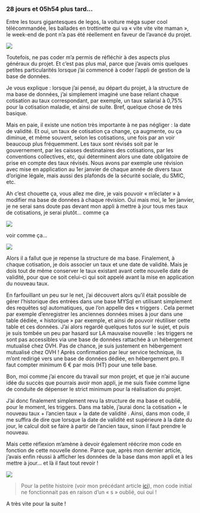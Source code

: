 ### 28 jours et 05h54 plus tard...

Entre les tours gigantesques de legos, la voiture méga super cool télécommandée, les ballades en trottinette  qui va « vite vite vite maman », le week-end de pont n’a pas été réellement en faveur de l’avancé du projet. 

<img src="http://giphy.com/gifs/angry-computer-frustrated-ReImZejkBnqYU"/>

Toutefois, ne pas coder m’a permis de réfléchir à des aspects plus généraux du projet. Et c’est pas plus mal, parce que j’avais omis quelques <span class="highlight-span">petites particularités</span> lorsque j’ai commencé à coder l’appli de gestion de la base de données.

Je vous explique : lorsque j’ai pensé, au départ du projet, à la structure de ma base de données, j’ai simplement imaginé une base reliant <span class="highlight-span">chaque cotisation au taux correspondant</span>, par exemple, un taux salarial à 0,75% pour la cotisation maladie, et ainsi de suite. Bref, quelque chose de très basique.

Mais en paie, il existe une notion très importante à ne pas négliger : <span class="highlight-span">la date de validité</span>. Et oui, un taux de cotisation ça change, ça augmente, ou ça diminue, et même souvent, selon les cotisations, une fois par an voir beaucoup plus fréquemment. Les taux sont révisés soit par le gouvernement, par les caisses destinataires des cotisations, par les conventions collectives, etc, qui déterminent alors une date obligatoire de prise en compte des taux révisés. Nous avons par exemple une révision avec mise en application au 1er janvier de chaque année de divers taux d’origine légale, mais aussi des plafonds de la sécurité sociale, du SMIC, etc.

Ah c’est chouette ça, vous allez me dire, je vais pouvoir « m’éclater » à modifier ma base de données à chaque révision. Oui mais moi, le <span class="highlight-span">1er janvier</span>, je ne serai sans doute pas devant mon appli à mettre à jour tous mes taux de cotisations, je serai plutôt… comme ça

<img src="http://www.reactiongifs.com/r/machine.gif"/>

voir comme ça…

<img src="http://www.reactiongifs.com/wp-content/uploads/2013/05/dead.gif"/>

Alors il a fallut que je repense la structure de ma base. Finalement, à chaque cotisation, je dois associer un taux et une date de validité. Mais je dois tout de même conserver le taux existant avant cette nouvelle date de validité, pour que ce soit celui-ci qui soit appelé avant la mise en application du nouveau taux. 

En farfouillant un peu sur le net, j’ai découvert alors qu’il était possible de gérer l’historique des entrées dans une base MYSql en utilisant simplement des requêtes sql automatiques, que l’on appelle des <span class="highlight-span"> « triggers </span>.  Cela permet par exemple d’enregistrer les anciennes données mises à jour dans une table dédiée, « historique » par exemple, et ainsi de pouvoir réutiliser cette table et ces données. J’ai alors regardé quelques tutos sur le sujet, et puis je suis tombée un peu par hasard sur LA mauvaise nouvelle : les triggers ne sont pas accessibles via une base de données rattachée à un <span class="highlight-span">hébergement mutualisé chez OVH</span>. Pas de chance, je suis justement en hébergement mutualisé chez OVH ! Après confirmation par leur service technique, ils m’ont redirigé vers une base de données dédiée, en hébergement pro. Il  faut compter minimum 6 € par mois (HT) pour une telle base.

Bon, moi comme j’ai encore du travail sur mon projet, et que je n’ai aucune idée du succès que pourrais avoir mon appli, je me suis fixée comme ligne de conduite de <span class="highlight-span">dépenser le strict minimum</span> pour la réalisation du projet. 

J’ai donc finalement simplement revu la structure de ma base et oublié, pour le moment, les triggers. Dans ma table, j’aurai donc <span class="highlight-span">la cotisation + le nouveau taux + l’ancien taux + la date de validité </span>. Ainsi, dans mon code, il me suffira de dire que lorsque la date de validité est supérieure à la date du jour, le calcul doit se faire à partir de l’ancien taux, sinon il faut prendre le nouveau. 

Mais cette réflexion m’amène à devoir également réécrire mon code en fonction de cette nouvelle donne. Parce que, après mon dernier article, j’avais enfin réussi à afficher les données de la base dans mon appli et à les mettre à jour… et là il faut tout revoir !

<img src= "http://www.reactiongifs.com/r/com.gif " />

> Pour la petite histoire (voir mon précédant article <a href=" https://marlenech.github.io/2016/Les-probl%C3%A8mes-commencent.html" >ici</a>), mon code initial ne fonctionnait pas en raison d’un « s » oublié, oui oui !

A très vite pour la suite !
